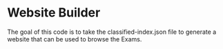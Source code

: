 # Website Builder
The goal of this code is to take the classified-index.json file to generate a website that can be used to browse the Exams.
